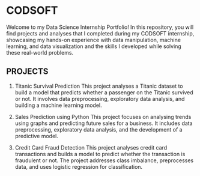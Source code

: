 # CODSOFT
Welcome to my Data Science Internship Portfolio! In this repository, you will find projects and analyses that I completed during my CODSOFT internship, showcasing my hands-on experience with data manipulation, machine learning, and data visualization and the skills I developed while solving these real-world problems.
## PROJECTS
1. Titanic Survival Prediction
This project analyses a Titanic dataset to build a model that predicts whether a passenger on the Titanic survived or not. It involves data preprocessing, exploratory data analysis, and building a machine learning model.

2. Sales Prediction using Python
This project focuses on analysing trends using graphs and predicting future sales for a business. It includes data preprocessing, exploratory data analysis, and the development of a predictive model.

5. Credit Card Fraud Detection
This project analyses credit card transactions and builds a model to predict whether the transaction is fraudulent or not. The project addresses class imbalance, preprocesses data, and uses logistic regression for classification.
